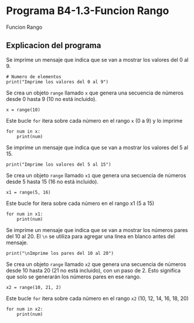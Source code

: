 # Programa B4-1.3-Funcion Rango
Funcion Rango
## Explicacion del programa 
Se imprime un mensaje que indica que se van a mostrar los valores del 0 al 9.
```
# Numero de elementos
print("Imprime los valores del 0 al 9")
```
Se crea un objeto ```range``` llamado ```x``` que genera una secuencia de números desde 0 hasta 9 (10 no está incluido).
```
x = range(10)
```
Este bucle ```for``` itera sobre cada número en el rango ```x``` (0 a 9) y lo imprime
```
for num in x:
    print(num)
```
Se imprime un mensaje que indica que se van a mostrar los valores del 5 al 15.
```
print("Imprime los valores del 5 al 15")
```
Se crea un objeto ```range``` llamado ```x1``` que genera una secuencia de números desde 5 hasta 15 (16 no está incluido).
```
x1 = range(5, 16)
```
Este bucle for itera sobre cada número en el rango x1 (5 a 15) 
```
for num in x1:
    print(num)
```
Se imprime un mensaje que indica que se van a mostrar los números pares del 10 al 20. El ```\n``` se utiliza para agregar una línea en blanco antes del mensaje.
```
print("\nImprime los pares del 10 al 20")
```
Se crea un objeto ```range``` llamado ```x2``` que genera una secuencia de números desde 10 hasta 20 (21 no está incluido), con un paso de 2. Esto significa que solo se generarán los números pares en ese rango.
```
x2 = range(10, 21, 2)
```
Este bucle ```for``` itera sobre cada número en el rango ```x2``` (10, 12, 14, 16, 18, 20) 
```
for num in x2:
    print(num)
```
